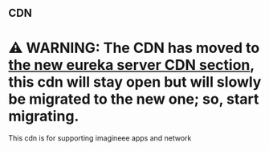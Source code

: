 ## CDN
# __⚠ WARNING: The CDN has moved to [the new eureka server CDN section](https://github.com/eureka-imagineee-server/cdn), this cdn will stay open but will slowly be migrated to the new one; so, start migrating.__
This  cdn is for supporting imagineee apps and network
